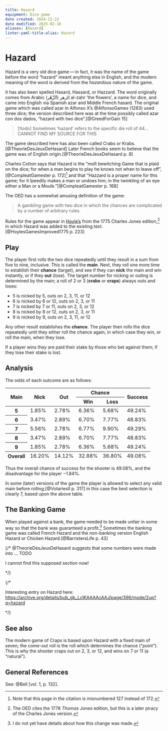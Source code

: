 ```yaml
---
title: Hazard
equipment: Dice game
date created: 2024-12-22
date modified: 2025-02-16
aliases: [Hazard]
linter-yaml-title-alias: Hazard
---
```

# Hazard

<span class="aka">Hazard</span> is a very old dice game — in fact, it was the name of the game before the word “hazard” meant anything else in English, and the modern meaning of the word is derived from the <em>hazardous</em> nature of the game.

It has also been spelled <span class="aka">Hasard</span>, <span class="aka">Hassard</span>, or <span class="aka">Hazzard</span>. The word originally comes from Arabic <span lang="ar">الزهر</span> (<span lang="ar">اَلزَّهْر</span>) <span lang="ar-Latn">al-zahr</span> ‘the flowers’, a name for dice, and came into English via Spanish <span lang="es">azar</span> and Middle French <span lang="fr" class="aka">hasard</span>. The original game which was called <span lang="es">azar</span> in Alfonso X’s @AlfonsoGames (1283) used three dice; the version described here was at the time possibly called <span lang="es" class="aka">azar con dos dados</span>, “hazard with two dice”.[@GreedForGain 15]

> [!todo]
> Sometimes ‘hazard’ refers to the specific die roll of <Dice>44</Dice>... CANNOT FIND MY SOURCE FOR THIS

The game described here has also been called <span class="aka">Crabs</span> or <span class="aka">Krabs</span>.[@TheorieDesJeuxDeHasard] Later French books seem to believe that the game was of English origin.[@TheorieDesJeuxDeHasard p. 8]

Charles Cotton says that Hazard is the “moſt bewitching Game that is plaid on the dice; for when a man begins to play he knows not when to leave off”,[@CompleatGamester p. 172][^fn1] and that “Hazzard is a proper name for this game; for it ſpeedily makes a man or undoes him; in the twinkling of an eye either a Man or a Mouſe.”[@CompleatGamester p. 168]

[^fn1]: Note that this page in the citation is misnumbered 127 instead of 172.

The <abbr class="initialism">OED</abbr> has a somewhat amusing definition of the game:

<blockquote class="epigraph">
A gambling game with two dice in which the chances are complicated by a number of arbitrary rules.
</blockquote>

Rules for the game appear in [Hoyle’s](articles/lists/hoyle.md) from the 1775 Charles Jones edition,[^fn2] in which Hazard was added to the existing text.[@HoylesGamesImproved1775 p. 223]

[^fn2]: The <abbr class="initialism">OED</abbr> cites the 1778 _Thomas_ Jones edition, but this is a later piracy of the Charles Jones version.

## Play

The player first rolls the two dice repeatedly until they result in a sum from five to nine, inclusive. This is called the **main**. Next, they roll one more time to establish their **chance** (target), and see if they can **nick** the main and win instantly, or if they **out** (lose). The target number for nicking or outing is determined by the main; a roll of 2 or 3 (**crabs** or **craps**) always outs and loses:

- 5 is nicked by 5, outs on 2, 3, 11, or 12
- 6 is nicked by 6 or 12, outs on 2, 3, or 11
- 7 is nicked by 7 or 11, outs on 2, 3, or 12
- 8 is nicked by 8 or 12, outs on 2, 3, or 11
- 9 is nicked by 9, outs on 2, 3, 11, or 12

Any other result establishes the **chance**. The player then rolls the dice repeatedly until they either roll the chance again, in which case they win, or roll the main, when they lose.

If a player wins they are paid their stake by those who bet against them; if they lose their stake is lost.

## Analysis

The odds of each outcome are as follows:

<table class="rule-last-col">
<thead>
    <tr>
    <th rowspan="2">
    Main
    </th>
    <th rowspan="2">
    Nick
    </th>
    <th rowspan="2">
    Out
    </th>
    <th colspan="2">
    Chance
    </th>
    <th rowspan="2">
    Success
    </th>
    </tr>
    <tr>
    <th>
    Win
    </th>
    <th>
    Loss
    </th>
    </tr>
</thead>
<tbody class="numeric">
    <tr>
        <th scope="row">
        5
        </th>
        <td>
        1.85%
        </td>
        <td>
        2.78%
        </td>
        <td>
        6.36%
        </td>
        <td>
        5.68%
        </td>
        <td>
        49.24%
        </td>
    </tr>
    <tr>
        <th scope="row">
        6
        </th>
        <td>
        3.47%
        </td>
        <td>
        2.89%
        </td>
        <td>
        6.70%
        </td>
        <td>
        7.77%
        </td>
        <td>
        48.83%
        </td>
    </tr>
    <tr>
        <th scope="row">
        7
        </th>
        <td>
        5.56%
        </td>
        <td>
        2.78%
        </td>
        <td>
        6.77%
        </td>
        <td>
        9.90%
        </td>
        <td>
        49.29%
        </td>
    </tr>
    <tr>
        <th scope="row">
        8
        </th>
        <td>
        3.47%
        </td>
        <td>
        2.89%
        </td>
        <td>
        6.70%
        </td>
        <td>
        7.77%
        </td>
        <td>
        48.83%
        </td>
    </tr>
    <tr>
        <th scope="row">
        9
        </th>
        <td>
        1.85%
        </td>
        <td>
        2.78%
        </td>
        <td>
        6.36%
        </td>
        <td>
        5.68%
        </td>
        <td>
        49.24%
        </td>
    </tr>
</tbody>
<tfoot class="numeric">
    <tr>
    <th scope="row">
    Overall
    </th>
    <td>
    16.20%
    </td>
    <td>
    14.12%
    </td>
    <td>
    32.88%
    </td>
    <td>
    36.80%
    </td>
    <td>
    49.08%
    </td>
    </tr>
</tfoot>
</table>

Thus the overall chance of success for the shooter is 49.08%, and the disadvantage for the player &minus;1.84%.

In some (later) versions of the game the player is allowed to select any valid main before rolling;[@VotariesII p. 317] in this case the best selection is clearly 7, based upon the above table.

## The Banking Game

When played against a bank, the game needed to be made unfair in some way so that the bank was guaranteed a profit.[^fn3] Sometimes the banking game was called <span class="aka">French Hazard</span> and the non-banking version <span class="aka">English Hazard</span> or <span class="aka">Chicken Hazard</span>.[@BarristersLife p. 43]

[^fn3]: I do not yet have details about how this change was made.

{/*
@TheorieDesJeuxDeHasard suggests that some numbers were made into … TODO

I cannot find this supposed section now!

*/}

{/*

Interesting entry on Hazard here: https://archive.org/details/bub_gb_LclKAAAAcAAJ/page/396/mode/2up?q=hazard

*/}

## See also

The modern game of Craps is based upon Hazard with a fixed main of seven; the come-out roll is the roll which determines the chance (“point”). This is why the shooter craps out on 2, 3, or 12, and wins on 7 or 11 (a “natural”).

## General References

See: @Bell [vol. 1, p. 132].
